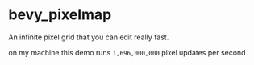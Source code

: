 # bevy_pixelmap

An infinite pixel grid that you can edit really fast.

on my machine this demo runs `1,696,000,000` pixel updates per second
